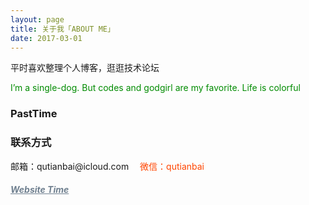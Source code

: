 ```yaml
---
layout: page
title: 关于我「ABOUT ME」 
date: 2017-03-01 
---
```


<p>

<p>
平时喜欢整理个人博客，逛逛技术论坛     
<p>      
<div style="color:#008B00">
<p>
I’m a single-dog.  But codes and godgirl are my favorite.  Life is colorful        
</p>
</div>         

<h3> PastTime</h3>   



<h3> 联系方式 </h3>         
<script>
	function mousemethod(op,imgid){
	document.getElementById(imgid).style.display=op;
	}
</script>

<p>邮箱：qutianbai@icloud.com &emsp;<a href="#" onmouseover="mousemethod('block','img1')" onmouseout="mousemethod('none','img1')" style="color:#FF4500;text-decoration:none">微信：qutianbai</a><img id="img1" src="https://i.loli.net/2017/07/19/596f689b2077d.jpg" style="display:none;"  width="128" height="128">&emsp;

<p>
<a href="/lovekang/" style="color:#708090"  target="_blank"> <h5>Website Time</h5></a>  
</p>



